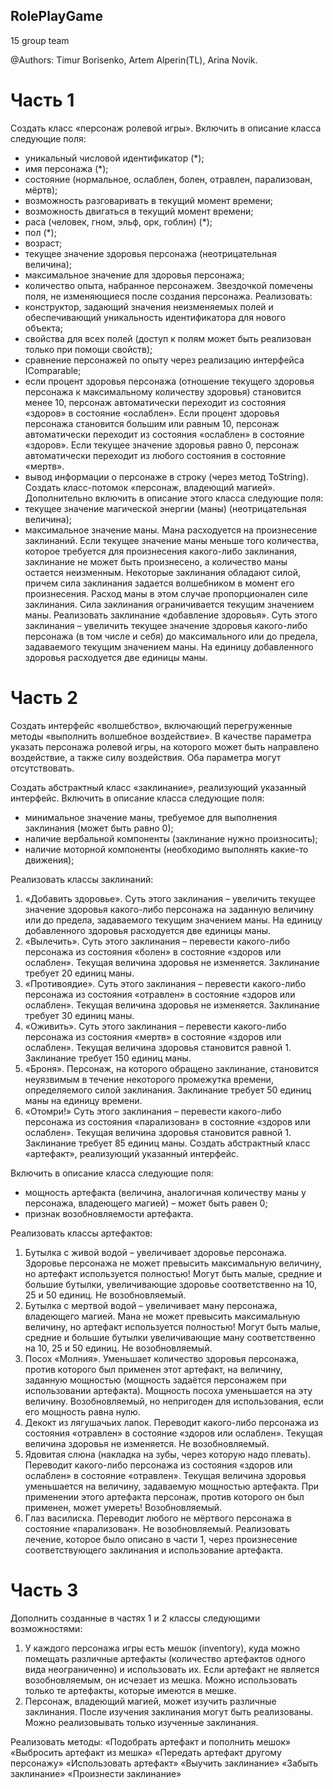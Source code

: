 ## RolePlayGame
15 group team

@Authors: Timur Borisenko, Artem Alperin(TL), Arina Novik.

# Часть 1
Создать класс «персонаж ролевой игры». Включить в описание класса следующие
поля:
- уникальный числовой идентификатор (*);
- имя персонажа (*);
- состояние (нормальное, ослаблен, болен, отравлен, парализован, мёртв);
- возможность разговаривать в текущий момент времени;
- возможность двигаться в текущий момент времени;
- раса (человек, гном, эльф, орк, гоблин) (*);
- пол (*);
- возраст;
- текущее значение здоровья персонажа (неотрицательная величина);
- максимальное значение для здоровья персонажа;
- количество опыта, набранное персонажем.
Звездочкой помечены поля, не изменяющиеся после создания персонажа.
Реализовать:
- конструктор, задающий значения неизменяемых полей и обеспечивающий
уникальность идентификатора для нового объекта;
- свойства для всех полей (доступ к полям может быть реализован только при
помощи свойств);
- сравнение персонажей по опыту через реализацию интерфейса IComparable;
- если процент здоровья персонажа (отношение текущего здоровья персонажа
к максимальному количеству здоровья) становится менее 10, персонаж
автоматически переходит из состояния «здоров» в состояние «ослаблен».
Если процент здоровья персонажа становится большим или равным 10,
персонаж автоматически переходит из состояния «ослаблен» в состояние
«здоров». Если текущее значение здоровья равно 0, персонаж автоматически
переходит из любого состояния в состояние «мертв».
- вывод информации о персонаже в строку (через метод ToString).
Создать класс-потомок «персонаж, владеющий магией». Дополнительно включить в
описание этого класса следующие поля:
- текущее значение магической энергии (маны) (неотрицательная величина);
- максимальное значение маны.
Мана расходуется на произнесение заклинаний. Если текущее значение маны
меньше того количества, которое требуется для произнесения какого-либо
заклинания, заклинание не может быть произнесено, а количество маны остается
неизменным.
Некоторые заклинания обладают силой, причем сила заклинания задается
волшебником в момент его произнесения. Расход маны в этом случае
пропорционален силе заклинания. Сила заклинания ограничивается текущим
значением маны.
Реализовать заклинание «добавление здоровья». Суть этого заклинания – увеличить
текущее значение здоровья какого-либо персонажа (в том числе и себя) до
максимального или до предела, задаваемого текущим значением маны. На единицу
добавленного здоровья расходуется две единицы маны.
# Часть 2
Создать интерфейс «волшебство», включающий перегруженные методы
«выполнить волшебное воздействие». В качестве параметра указать персонажа
ролевой игры, на которого может быть направлено воздействие, а также силу
воздействия. Оба параметра могут отсутствовать.

Создать абстрактный класс «заклинание», реализующий указанный интерфейс.
Включить в описание класса следующие поля:
- минимальное значение маны, требуемое для выполнения заклинания (может
быть равно 0);
- наличие вербальной компоненты (заклинание нужно произносить);
- наличие моторной компоненты (необходимо выполнять какие-то движения);

Реализовать классы заклинаний:
1) «Добавить здоровье». Суть этого заклинания – увеличить текущее значение
здоровья какого-либо персонажа на заданную величину или до предела,
задаваемого текущим значением маны. На единицу добавленного здоровья
расходуется две единицы маны.
2) «Вылечить». Суть этого заклинания – перевести какого-либо персонажа из
состояния «болен» в состояние «здоров или ослаблен». Текущая величина
здоровья не изменяется. Заклинание требует 20 единиц маны.
3) «Противоядие». Суть этого заклинания – перевести какого-либо персонажа
из состояния «отравлен» в состояние «здоров или ослаблен». Текущая
величина здоровья не изменяется. Заклинание требует 30 единиц маны.
4) «Оживить». Суть этого заклинания – перевести какого-либо персонажа из
состояния «мертв» в состояние «здоров или ослаблен». Текущая величина
здоровья становится равной 1. Заклинание требует 150 единиц маны.
5) «Броня». Персонаж, на которого обращено заклинание, становится
неуязвимым в течение некоторого промежутка времени, определяемого
силой заклинания. Заклинание требует 50 единиц маны на единицу времени.
6) «Отомри!» Суть этого заклинания – перевести какого-либо персонажа из
состояния «парализован» в состояние «здоров или ослаблен». Текущая
величина здоровья становится равной 1. Заклинание требует 85 единиц маны.
Создать абстрактный класс «артефакт», реализующий указанный интерфейс.

Включить в описание класса следующие поля:
- мощность артефакта (величина, аналогичная количеству маны у персонажа,
владеющего магией) – может быть равен 0;
- признак возобновляемости артефакта.

Реализовать классы артефактов:
1) Бутылка с живой водой – увеличивает здоровье персонажа. Здоровье
персонажа не может превысить максимальную величину, но артефакт
используется полностью! Могут быть малые, средние и большие бутылки,
увеличивающие здоровье соответственно на 10, 25 и 50 единиц. Не
возобновляемый.
2) Бутылка с мертвой водой – увеличивает ману персонажа, владеющего
магией. Мана не может превысить максимальную величину, но артефакт
используется полностью! Могут быть малые, средние и большие бутылки
увеличивающие ману соответственно на 10, 25 и 50 единиц. Не
возобновляемый.
3) Посох «Молния». Уменьшает количество здоровья персонажа, против
которого был применен этот артефакт, на величину, заданную мощностью
(мощность задаётся персонажем при использовании артефакта). Мощность
посоха уменьшается на эту величину. Возобновляемый, но непригоден для
использования, если его мощность равна нулю.
4) Декокт из лягушачьих лапок. Переводит какого-либо персонажа из состояния «отравлен» в состояние «здоров или ослаблен». Текущая величина здоровья не изменяется.
Не возобновляемый.
6) Ядовитая слюна (накладка на зубы, через которую надо плевать). Переводит какого-либо персонажа из состояния «здоров или ослаблен» в состояние «отравлен».
Текущая величина здоровья уменьшается на величину, задаваемую мощностью артефакта. При применении этого артефакта персонаж, против которого он был применен, может умереть!
Возобновляемый.
6) Глаз василиска. Переводит любого не мёртвого персонажа в состояние «парализован». Не возобновляемый.
Реализовать лечение, которое было описано в части 1, через произнесение соответствующего заклинания и использование артефакта.
# Часть 3
Дополнить созданные в частях 1 и 2 классы следующими возможностями:
1) У каждого персонажа игры есть мешок (inventory), куда можно помещать различные артефакты (количество артефактов одного вида неограниченно) и
использовать их. Если артефакт не является возобновляемым, он исчезает из мешка. Можно использовать только те артефакты, которые имеются в мешке.
2) Персонаж, владеющий магией, может изучить различные заклинания. После изучения заклинания могут быть реализованы. Можно реализовывать только изученные заклинания.

Реализовать методы:
«Подобрать артефакт и пополнить мешок»
«Выбросить артефакт из мешка»
«Передать артефакт другому персонажу»
«Использовать артефакт»
«Выучить заклинание»
«Забыть заклинание»
«Произнести заклинание»
